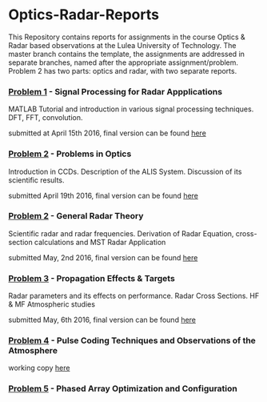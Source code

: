 # Optics-Radar-Reports

This Repository contains reports for assignments in the course Optics & Radar based observations at the Lulea University of Technology.
The master branch contains the template, the assignments are addressed in separate branches, named after the appropriate assignment/problem. Problem 2 has two parts: optics and radar, with two separate reports. 


### [Problem 1](https://github.com/art1/Optics-Radar-Reports/blob/problem1/appendix/Problems%20Part%201%202016.pdf) - Signal Processing for Radar Appplications
MATLAB Tutorial and introduction in various signal processing techniques. DFT, FFT, convolution.

submitted at April 15th 2016, 
final version can be found [here](https://github.com/art1/Optics-Radar-Reports/blob/problem1/Problem1_Report_Arthur-Scharf.pdf)


### [Problem 2](https://github.com/art1/Optics-Radar-Reports/blob/problem2/appendix/Problems%20Optics%202016.pdf) - Problems in Optics
Introduction in CCDs. Description of the ALIS System. Discussion of its scientific results.

submitted April 19th 2016, 
final version can be found [here](https://github.com/art1/Optics-Radar-Reports/blob/problem2/Optics_Assignment_Arthur-Scharf-final.pdf)

### [Problem 2](https://github.com/art1/Optics-Radar-Reports/blob/problem2/appendix/Problems%20Part%202%202016.pdf) - General Radar Theory
Scientific radar and radar frequencies. Derivation of Radar Equation, cross-section calculations and MST Radar Application

submitted May, 2nd 2016,
final version can be found [here](https://github.com/art1/Optics-Radar-Reports/blob/problem2_radar/Problem-2_Arthur-Scharf_General-Radar-Theory.pdf)

### [Problem 3](https://github.com/art1/Optics-Radar-Reports/blob/problem3/appendix/Problems%20Part%203%202016.pdf) - Propagation Effects & Targets
Radar parameters and its effects on performance. Radar Cross Sections. HF & MF Atmospheric studies

submitted May, 6th 2016,
final version can be found [here](https://github.com/art1/Optics-Radar-Reports/blob/problem3/Problem3_Propagation-Effects-and-Targets_Arthur-Scharf.pdf)

### [Problem 4](https://github.com/art1/Optics-Radar-Reports/blob/problem4/appendix/Problems%20Part%204%202016.pdf) - Pulse Coding Techniques and Observations of the Atmosphere
working copy [here](https://github.com/art1/Optics-Radar-Reports/blob/problem4/report.pdf)

### [Problem 5](https://github.com/art1/Optics-Radar-Reports/blob/problem5/appendix/Problems%20Part%205%202016.pdf) - Phased Array Optimization and Configuration

